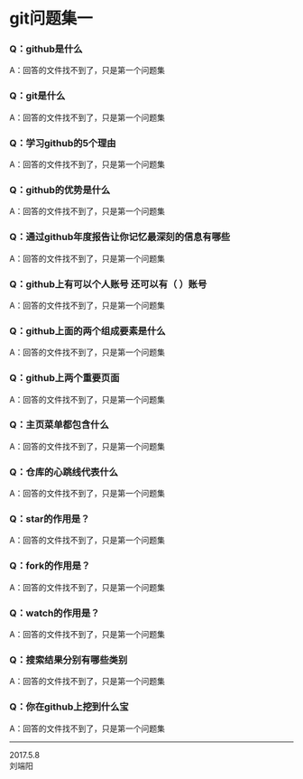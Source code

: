 # git问题集一
### Q：github是什么
A：回答的文件找不到了，只是第一个问题集  
### Q：git是什么
A：回答的文件找不到了，只是第一个问题集  
### Q：学习github的5个理由
A：回答的文件找不到了，只是第一个问题集  
### Q：github的优势是什么
A：回答的文件找不到了，只是第一个问题集  
### Q：通过github年度报告让你记忆最深刻的信息有哪些
A：回答的文件找不到了，只是第一个问题集  
### Q：github上有可以个人账号 还可以有（ ）账号
A：回答的文件找不到了，只是第一个问题集  
### Q：github上面的两个组成要素是什么
A：回答的文件找不到了，只是第一个问题集  
### Q：github上两个重要页面
A：回答的文件找不到了，只是第一个问题集  
### Q：主页菜单都包含什么
A：回答的文件找不到了，只是第一个问题集  
### Q：仓库的心跳线代表什么
A：回答的文件找不到了，只是第一个问题集  
### Q：star的作用是？
A：回答的文件找不到了，只是第一个问题集  
### Q：fork的作用是？
A：回答的文件找不到了，只是第一个问题集  
### Q：watch的作用是？
A：回答的文件找不到了，只是第一个问题集  
### Q：搜索结果分别有哪些类别
A：回答的文件找不到了，只是第一个问题集  
### Q：你在github上挖到什么宝
A：回答的文件找不到了，只是第一个问题集

***
2017.5.8  
刘端阳
